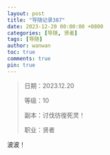 ```yaml
---
layout: post
title: "导随记录387"
date: 2023-12-20 00:00:00 +0800
categories: [导随, 贤者]
tags: [导随]
author: wanwan
toc: true
comments: true
pin: true
---
```

> 日期：2023.12.20
>
> 等级：10
>
> 副本：讨伐彷徨死灵！
>
> 职业：贤者

波波！